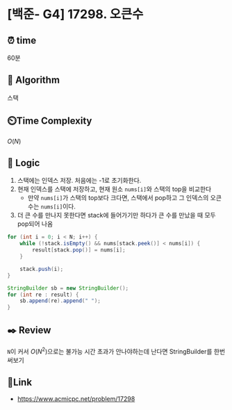 # [백준- G4] 17298. 오큰수

## ⏰  **time**
60분

## :pushpin: **Algorithm**
스택

## ⏲️**Time Complexity**
$O(N)$


## :round_pushpin: **Logic**

1. 스택에는 인덱스 저장. 처음에는 -1로 초기화한다.
2. 현재 인덱스를 스택에 저장하고, 현재 원소 `nums[i]`와 스택의 top을 비교한다
	- 만약 `nums[i]`가 스택의 top보다 크다면, 스택에서 pop하고 그 인덱스의 오큰수는 `nums[i]`이다.
3. 더 큰 수를 만나지 못한다면 stack에 들어가기만 하다가 큰 수를 만났을 때 모두 pop되어 나옴


```java
for (int i = 0; i < N; i++) {
	while (!stack.isEmpty() && nums[stack.peek()] < nums[i]) {
		result[stack.pop()] = nums[i];
	}

	stack.push(i);
}

StringBuilder sb = new StringBuilder();
for (int re : result) {
	sb.append(re).append(" ");
}
```


## :black_nib: **Review**

`N`이 커서 $O(N^2)$으로는 불가능
시간 초과가 안나야하는데 난다면 StringBuilder를 한번 써보기

## 📡**Link**
- https://www.acmicpc.net/problem/17298